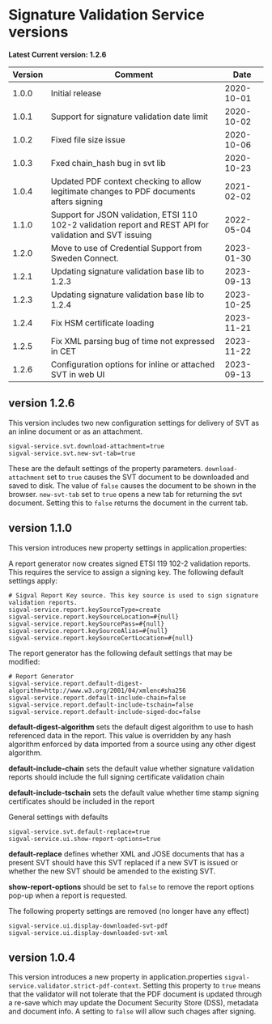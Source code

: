 # Signature Validation Service versions

**Latest Current version: 1.2.6**

| Version | Comment                                                                                                   | Date       |
|---------|-----------------------------------------------------------------------------------------------------------|------------|
| 1.0.0   | Initial release                                                                                           | 2020-10-01 |
| 1.0.1   | Support for signature validation date limit                                                               | 2020-10-02 |
| 1.0.2   | Fixed file size issue                                                                                     | 2020-10-06 |
| 1.0.3   | Fxed chain_hash bug in svt lib                                                                            | 2020-10-23 |
| 1.0.4   | Updated PDF context checking to allow legitimate changes to PDF documents afters signing                  | 2021-02-02 |
| 1.1.0   | Support for JSON validation, ETSI 110 102-2 validation report and REST API for validation and SVT issuing | 2022-05-04 |
| 1.2.0   | Move to use of Credential Support from Sweden Connect.                                                    | 2023-01-30 |
| 1.2.1   | Updating signature validation base lib to 1.2.3                                                           | 2023-09-13 |
| 1.2.3   | Updating signature validation base lib to 1.2.4                                                           | 2023-10-25 |
| 1.2.4   | Fix HSM certificate loading                                                                               | 2023-11-21 |
| 1.2.5   | Fix XML parsing bug of time not expressed in CET                                                          | 2023-11-22 |
| 1.2.6   | Configuration options for inline or attached SVT in web UI                                                | 2023-09-13 |


## version 1.2.6

This version includes two new configuration settings for delivery of SVT as an inline document or as an attachment.

```
sigval-service.svt.download-attachment=true
sigval-service.svt.new-svt-tab=true
```

These are the default settings of the property parameters. `download-attachment` set to `true` causes the SVT document to be downloaded
and saved to disk. The value of `false` causes the document to be shown in the browser.
`new-svt-tab` set to `true` opens a new tab for returning the svt document. Setting this to `false` returns the document in the current tab.



## version 1.1.0

This version introduces new property settings in application.properties:

A report generator now creates signed ETSI 119 102-2 validation reports. This requires the service to assign a signing key. 
The following default settings apply:

```
# Sigval Report Key source. This key source is used to sign signature validation reports.
sigval-service.report.keySourceType=create
sigval-service.report.keySourceLocation=#{null}
sigval-service.report.keySourcePass=#{null}
sigval-service.report.keySourceAlias=#{null}
sigval-service.report.keySourceCertLocation=#{null}
```

The report generator has the following default settings that may be modified:

```
# Report Generator
sigval-service.report.default-digest-algorithm=http://www.w3.org/2001/04/xmlenc#sha256
sigval-service.report.default-include-chain=false
sigval-service.report.default-include-tschain=false
sigval-service.report.default-include-siged-doc=false
```

**default-digest-algorithm** sets the default digest algorithm to use to hash referenced data in the report. This value
is overridden by any hash algorithm enforced by data imported from a source using any other digest algorithm.

**default-include-chain** sets the default value whether signature validation reports should include the full signing 
certificate validation chain

**default-include-tschain** sets the default value whether time stamp signing certificates should be included in the report

General settings with defaults

```
sigval-service.svt.default-replace=true
sigval-service.ui.show-report-options=true
```

**default-replace** defines whether XML and JOSE documents that has a present SVT should have this SVT replaced if a new SVT is issued
or whether the new SVT should be amended to the existing SVT.

**show-report-options** should be set to `false` to remove the report options pop-up when a report is requested.

The following property settings are removed (no longer have any effect)

```
sigval-service.ui.display-downloaded-svt-pdf
sigval-service.ui.display-downloaded-svt-xml
```

## version 1.0.4
This version introduces a new property in application.properties `sigval-service.validator.strict-pdf-context`.
Setting this property to `true` means that the validator will not tolerate that the PDF document is updated through a re-save which may update the Document Security Store (DSS), metadata and document info. A setting to `false` will allow such chages after signing.



